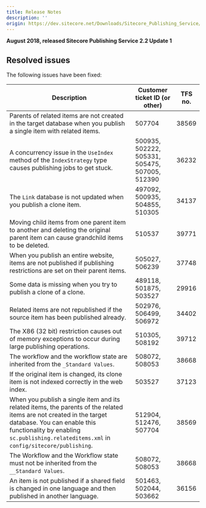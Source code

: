 ```yaml
---
title: Release Notes
description: ''
origin: https://dev.sitecore.net/Downloads/Sitecore_Publishing_Service/22/Sitecore_Publishing_Service_22_Update1/Release_Notes
---
```


**August 2018, released Sitecore Publishing Service 2.2 Update 1**

## Resolved issues

The following issues have been fixed:

 | Description | Customer ticket ID (or other) | TFS no. |
 | --- | --- | --- |
 | ​Parents of related items are not created in the target database when you publish a single item with related items​. | 507704 | 38569 |
 | ​A concurrency issue in the `UseIndex` method of the `IndexStrategy` type causes publishing jobs to get stuck​. | 500935, 502222, 505331, 505475, 507005, 512390 | 36232 |
 | ​​The `Link` database is not updated when you publish a clone item. | 497092, 500935, 504855, 510305 | 34137 |
 | ​Moving child items from one parent item to another and deleting the original parent item can cause grandchild items to be deleted. | 510537 | 39771 |
 | ​When you publish an entire website, items are not published if publishing restrictions are set on their parent items. | 505027, 506239 | 37748 |
 | Some data is missing when you try to publish a clone of a clone.​​ | 489118, 501875, 503527 | 29916 |
 | Related items are not republished if the source item has been published already​. | 502976, 506499, 506972 | 34402 |
 | ​The X86 (32 bit) restriction causes out of memory exceptions to occur during large publishing operations. | 510305, 508192 | 39712 |
 | ​​​​​​​The workflow and the workflow state are inherited from the `_Standard Values`. | 508072, 508053 | 38668 |
 | ​If the original item is changed, its clone item is not indexed correctly in the web index​. | 503527 | 37123 |
 | ​When you publish a single item and its related items, the parents of the related items are not created in the target database. You can enable this functionality by enabling `sc.publishing.relateditems.xml` in `config/sitecore/publishing`. | 512904, 512476, 507704 | 38569 |
 | ​The Workflow and the Workflow state must not be inherited from the `__Standard Values​​`. | 508072, 508053 | 38668 |
 | ​An item is not published if a shared field is changed in one language and then published in another​ language. | 501463, 502044, 503662 | 36156 |